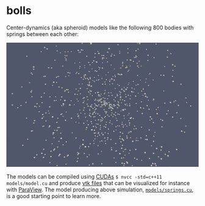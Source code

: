 bolls
=====

Center-dynamics (aka spheroid) models like the following 800 bodies with springs between each other:

![800 bodies with springs](springs.gif)

The models can be compiled using [CUDAs](https://developer.nvidia.com/cuda-downloads) `$ nvcc -std=c++11 models/model.cu` and produce [vtk files](http://www.vtk.org/wp-content/uploads/2015/04/file-formats.pdf) that can be visualized for instance with [ParaView](http://www.paraview.org/). The model producing above simulation, [`models/springs.cu`](models/springs.cu), is a good starting point to learn more.
